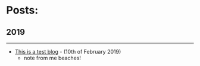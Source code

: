 # Posts:

## 2019

* * *
- [This is a test blog](./2019/test_blog.md) - (10th of February 2019)
   - note from me beaches!
